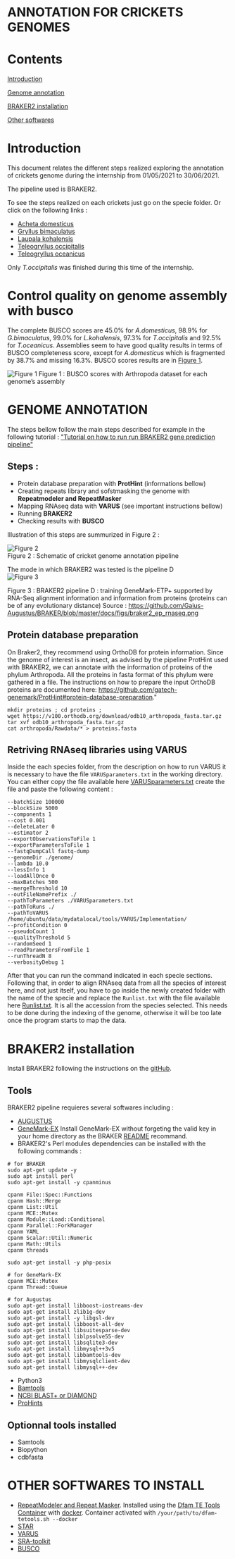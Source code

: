 # ANNOTATION FOR CRICKETS GENOMES

# Contents

[Introduction](#introduction)

[Genome annotation](#genome_annotation)

[BRAKER2 installation](#braker2-installation)

[Other softwares](#other-softwares-to-install)
    
# Introduction 

This document relates the different steps realized exploring the annotation of crickets genome during the internship from 01/05/2021 to 30/06/2021.

The pipeline used is BRAKER2.

To see the steps realized on each crickets just go on the specie folder. Or click on the following links :
- [Acheta domesticus](https://github.com/Morgane-des-Ligneris/cricket_genome_annotation_pipeline/blob/main/acheta_domesticus/ACHETA_DOMESTICUS.md)
- [Gryllus bimaculatus](https://github.com/Morgane-des-Ligneris/cricket_genome_annotation_pipeline/blob/main/gryllus_bimaculatus/GRYLLUS_BIMACULATUS.md)
- [Laupala kohalensis](https://github.com/Morgane-des-Ligneris/cricket_genome_annotation_pipeline/blob/main/laupala_kohalensis/LAUPALA_KOHALENSIS.md)
- [Teleogryllus occipitalis](https://github.com/Morgane-des-Ligneris/cricket_genome_annotation_pipeline/blob/main/teleogryllus_occipitalis/TELEOGRYLLUS_OCCIPITALIS.md)
- [Teleogryllus oceanicus](https://github.com/Morgane-des-Ligneris/cricket_genome_annotation_pipeline/blob/main/teleogryllus_oceanicus/TELEOGRYLLUS_OCEANICUS.md)

Only _T.occipitalis_ was finished during this time of the internship.

# Control quality on genome assembly with busco

The complete BUSCO scores are 45.0% for _A.domesticus_, 98.9% for _G.bimaculatus_, 99.0% for _L.kohalensis_, 97.3% for _T.occipitalis_ and 92.5% for _T.oceanicus_. Assemblies seem to have good quality results in terms of BUSCO completeness score, except for _A.domesticus_ which is fragmented by 38.7% and missing 16.3%. BUSCO scores results are in [Figure 1](#figure).

![Figure 1][figure1]
Figure 1 : BUSCO scores with Arthropoda dataset for each genome’s assembly

[figure1]: busco_results/assembly/busco_figure.png 


# GENOME ANNOTATION 
The steps bellow follow the main steps described for example in the following tutorial : ["Tutorial on how to run run BRAKER2 gene prediction pipeline"](https://bioinformaticsworkbook.org/dataAnalysis/GenomeAnnotation/Intro_to_Braker2.html#gsc.tab=0)

## Steps : 
- Protein database preparation with **ProtHint** (informations bellow)
- Creating repeats library and sofstmasking the genome with **Repeatmodeler and RepeatMasker** 
- Mapping RNAseq data with **VARUS** (see important instructions bellow)
- Running **BRAKER2**
- Checking results with **BUSCO**

Illustration of this steps are summurized in Figure 2 :  

![Figure 2][figure2]  
Figure 2 : Schematic of cricket genome annotation pipeline

[figure2]: docs/pipeline.jpeg

The mode in which BRAKER2 was tested is the pipeline D   
![Figure 3][figure3]

Figure 3 : BRAKER2 pipeline D : training GeneMark-ETP+ supported by RNA-Seq alignment information and information from proteins (proteins can be of any evolutionary distance) Source : https://github.com/Gaius-Augustus/BRAKER/blob/master/docs/figs/braker2_ep_rnaseq.png 

[figure3]: docs/braker2_ep_rnaseq.png

## Protein database preparation

On Braker2, they recommend using OrthoDB for protein information. Since the genome of interest is an insect, as advised by the pipeline ProtHint used with BRAKER2, we can annotate with the information of proteins of the phylum Arthropoda. All the proteins in fasta format of this phylum were gathered in a file. The instructions on how to prepare the input OrthoDB proteins are documented here: https://github.com/gatech-genemark/ProtHint#protein-database-preparation."
```
mkdir proteins ; cd proteins ; 
wget https://v100.orthodb.org/download/odb10_arthropoda_fasta.tar.gz
tar xvf odb10_arthropoda_fasta.tar.gz
cat arthropoda/Rawdata/* > proteins.fasta
```

## Retriving RNAseq libraries using VARUS 

Inside the each species folder, from the description on how to run VARUS it is necessary to have the file `VARUSparameters.txt` in the working directory. You can either copy the file available here [VARUSparameters.txt](https://github.com/Morgane-des-Ligneris/cricket_genome_annotation_pipeline/blob/main/VARUSparameters.txt) create the file and paste the following content : 
```
--batchSize 100000
--blockSize 5000
--components 1
--cost 0.001
--deleteLater 0
--estimator 2
--exportObservationsToFile 1
--exportParametersToFile 1
--fastqDumpCall fastq-dump
--genomeDir ./genome/
--lambda 10.0
--lessInfo 1
--loadAllOnce 0
--maxBatches 500
--mergeThreshold 10
--outFileNamePrefix ./
--pathToParameters ./VARUSparameters.txt
--pathToRuns ./
--pathToVARUS /home/ubuntu/data/mydatalocal/tools/VARUS/Implementation/
--profitCondition 0
--pseudoCount 1
--qualityThreshold 5
--randomSeed 1
--readParametersFromFile 1
--runThreadN 8
--verbosityDebug 1

```

After that you can run the command indicated in each specie sections. Following that, in order to align RNAseq data from all the species of interest here, and not just itself, you have to go inside the newly created folder with the name of the specie and replace the `Runlist.txt` with the file available here [Runlist.txt](https://github.com/Morgane-des-Ligneris/cricket_genome_annotation_pipeline/blob/main/Runlist.txt). It is all the accession from the species selected.
This needs to be done during the indexing of the genome, otherwise it will be too late once the program starts to map the data.  

# BRAKER2 installation
Install BRAKER2 following the instructions on the [gitHub](https://github.com/Gaius-Augustus/BRAKER).

## Tools 
BRAKER2 pipeline requieres several softwares including : 
- [AUGUSTUS](https://github.com/Gaius-Augustus/Augustus)
- [GeneMark-EX](http://exon.gatech.edu/GeneMark/license_download.cgi)
Install GeneMark-EX without forgeting the valid key in your home directory as the BRAKER [README](https://github.com/Gaius-Augustus/BRAKER#genemark-ex) recommand.
- BRAKER2's Perl modules dependencies can be installed with the following commands :
```
# for BRAKER 
sudo apt-get update -y 
sudo apt install perl
sudo apt-get install -y cpanminus 

cpanm File::Spec::Functions
cpanm Hash::Merge
cpanm List::Util
cpanm MCE::Mutex
cpanm Module::Load::Conditional
cpanm Parallel::ForkManager
cpanm YAML
cpanm Scalar::Util::Numeric
cpanm Math::Utils
cpanm threads

sudo apt-get install -y php-posix

# for GeneMark-EX
cpanm MCE::Mutex
cpanm Thread::Queue

# for Augustus 
sudo apt-get install libboost-iostreams-dev
sudo apt-get install zlib1g-dev
sudo apt-get install -y libgsl-dev
sudo apt-get install libboost-all-dev
sudo apt-get install libsuitesparse-dev
sudo apt-get install liblpsolve55-dev
sudo apt-get install libsqlite3-dev
sudo apt-get install libmysql++3v5
sudo apt-get install libbamtools-dev
sudo apt-get install libmysqlclient-dev
sudo apt-get install libmysql++-dev
```
- Python3
- [Bamtools](https://github.com/pezmaster31/bamtools)
- [NCBI BLAST+ or DIAMOND](https://github.com/Gaius-Augustus/BRAKER#ncbi-blast-or-diamond) 
- [ProHints](https://github.com/gatech-genemark/ProtHint)

## Optionnal tools installed 
- Samtools
- Biopython
- cdbfasta


# OTHER SOFTWARES TO INSTALL 
- [RepeatModeler and Repeat Masker](https://github.com/ISUgenomics/bioinformatics-workbook/blob/master/dataAnalysis/ComparativeGenomics/RepeatModeler_RepeatMasker.md). Installed using the [Dfam TE Tools Container](https://github.com/Dfam-consortium/TETools) with [docker](https://www.docker.com). Container activated with ``` /your/path/to/dfam-tetools.sh --docker ```
- [STAR](http://manpages.ubuntu.com/manpages/focal/man1/STAR.1.html)
- [VARUS](https://github.com/Gaius-Augustus/VARUS)
- [SRA-toolkit](https://github.com/ncbi/sra-tools/wiki/02.-Installing-SRA-Toolkit)
- [BUSCO](https://busco.ezlab.org/busco_userguide.html#conda-package) 